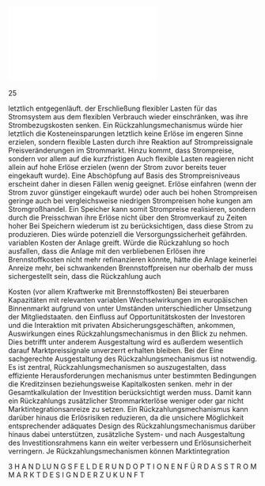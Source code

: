 ![./pages/page27.pdf](../assets/./pages/page27.pdf)




25

letztlich entgegenläuft.
der Erschließung flexibler Lasten für das Stromsystem
aus dem flexiblen Verbrauch wieder einschränken, was
ihre Strombezugskosten senken. Ein Rückzahlungsmechanismus würde hier letztlich die Kosteneinsparungen
letztlich keine Erlöse im engeren Sinne erzielen, sondern
flexible Lasten durch ihre Reaktion auf Strompreissignale
Preisveränderungen im Strommarkt. Hinzu kommt, dass
Strompreise, sondern vor allem auf die kurzfristigen
Auch flexible Lasten reagieren nicht allein auf hohe
Erlöse erzielen (wenn der Strom zuvor bereits teuer eingekauft wurde). Eine Abschöpfung auf Basis des Strompreisniveaus erscheint daher in diesen Fällen wenig geeignet.
Erlöse einfahren (wenn der Strom zuvor günstiger eingekauft wurde) oder auch bei hohen Strompreisen geringe
auch bei vergleichsweise niedrigen Strompreisen hohe
kungen am Stromgroßhandel. Ein Speicher kann somit
Strompreise realisieren, sondern durch die Preis­schwan­­
ihre Erlöse nicht über den Stromverkauf zu Zeiten hoher
Bei Speichern wiederum ist zu berücksichtigen, dass diese
Strom zu produzieren. Dies würde potenziell die Versorgungssicherheit gefährden.
variablen Kosten der Anlage greift. Würde die Rückzahlung so hoch ausfallen, dass die Anlage mit den verbliebenen Erlösen ihre Brennstoffkosten nicht mehr refinanzieren könnte, hätte die Anlage keinerlei Anreize mehr,
bei schwankenden Brennstoffpreisen nur oberhalb der
muss sichergestellt sein, dass die Rückzahlung auch

Kosten (vor allem Kraftwerke mit Brennstoffkosten)
Bei steuerbaren Kapazitäten mit relevanten variablen
Wechselwirkungen im europäischen Binnenmarkt aufgrund von unter Umständen unterschiedlicher Umsetzung der Mitgliedstaaten.
den Einfluss auf Opportunitätskosten der Investoren und
die Interaktion mit privaten Absicherungsgeschäften,
ankommen, Auswirkungen eines Rückzahlungsmechanismus in den Blick zu nehmen. Dies betrifft unter anderem
Ausgestaltung wird es außerdem wesentlich darauf
Marktpreissignale unverzerrt erhalten bleiben. Bei der
Eine sachgerechte Ausgestaltung des Rückzahlungsmechanismus ist notwendig. Es ist zentral, Rückzahlungsmechanismen so auszugestalten, dass effiziente
Herausforderungen
mechanismus unter bestimmten Bedingungen die Kreditzinsen beziehungsweise Kapitalkosten senken.
mehr in der Gesamtkalkulation der Investition berücksichtigt werden muss. Damit kann ein Rückzahlungs­
zusätzlicher Strommarkterlöse weniger oder gar nicht
Marktintegrationsanreize zu setzen. Ein Rückzahlungsmechanismus kann darüber hinaus die Erlösrisiken reduzieren, da die unsichere Möglichkeit entsprechender
adäquates Design des Rückzahlungsmechanismus darüber hinaus dabei unterstützen, zusätzliche System- und
nach Ausgestaltung des Investitionsrahmens kann ein
weiter verbessern und Erlösunsicherheit verringern. Je
Rückzahlungsmechanismen können Marktintegration

3 H A N D LU N G S F E L D E R U N D O P T I O N E N F Ü R D A S S T R O M M A R K T D E S I G N D E R Z U K U N F T
